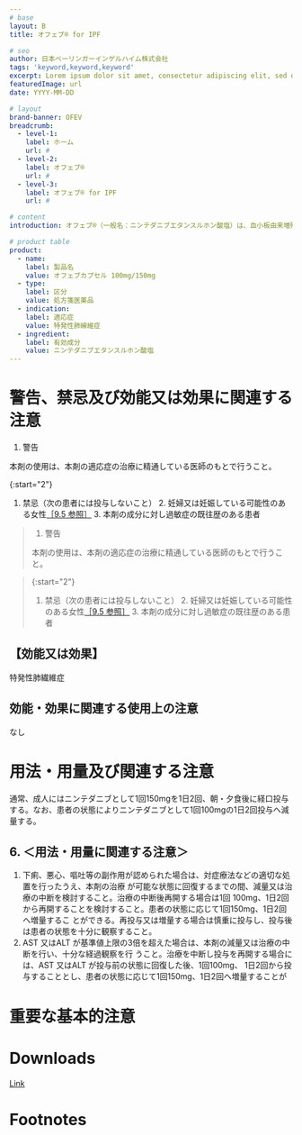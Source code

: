 ```yaml
---
# base
layout: B
title: オフェブ® for IPF

# seo
author: 日本ベーリンガーインゲルハイム株式会社
tags: 'keyword,keyword,keyword'
excerpt: Lorem ipsum dolor sit amet, consectetur adipiscing elit, sed do tempor. Lorem ipsum dolor sit amet, consectetur adipiscing elit, sed do tempor.
featuredImage: url
date: YYYY-MM-DD

# layout
brand-banner: OFEV
breadcrumb:
  - level-1: 
    label: ホーム
    url: #
  - level-2: 
    label: オフェブ®
    url: #
  - level-3: 
    label: オフェブ® for IPF
    url: #

# content 
introduction: オフェブ®（一般名：ニンテダニブエタンスルホン酸塩）は、血小板由来増殖因子受容体（PDGFR）α、βおよび線維芽細胞増殖因子受容体（FGFR）1、2、3 および血管内皮増殖因子受容体（VEGFR）を標的とする、低分子チロシンキナーゼ阻害剤です。

# product table
product:
  - name: 
    label: 製品名
    value: オフェブカプセル 100mg/150mg
  - type: 
    label: 区分
    value: 処方箋医薬品
  - indication: 
    label: 適応症
    value: 特発性肺線維症
  - ingredient: 
    label: 有効成分
    value: ニンテダニブエタンスルホン酸塩
---
```



# 警告、禁忌及び効能又は効果に関連する注意

1. 警告

本剤の使用は、本剤の適応症の治療に精通している医師のもとで行うこと。

{:start="2"}
1. 禁忌（次の患者には投与しないこと）
	 2. 妊婦又は妊娠している可能性のある女性[［9.5 参照］](url)
	 3. 本剤の成分に対し過敏症の既往歴のある患者




> 1. 警告
> 
> 本剤の使用は、本剤の適応症の治療に精通している医師のもとで行うこと。



> {:start="2"}
> 1. 禁忌（次の患者には投与しないこと）
> 	 2. 妊婦又は妊娠している可能性のある女性[［9.5 参照］](url)
> 	 3. 本剤の成分に対し過敏症の既往歴のある患者



## 【効能又は効果】

特発性肺繊維症

## 効能・効果に関連する使用上の注意

なし



# 用法・用量及び関連する注意

通常、成人にはニンテダニブとして1回150mgを1日2回、朝・夕食後に経口投与する。なお、患者の状態によりニンテダニブとして1回100mgの1日2回投与へ減量する。


## 6. ＜用法・用量に関連する注意＞

1. 下痢、悪心、嘔吐等の副作用が認められた場合は、対症療法などの適切な処置を行ったうえ、本剤の治療		   が可能な状態に回復するまでの間、減量又は治療の中断を検討すること。治療の中断後再開する場合は1回		   100mg、1日2回から再開することを検討すること。患者の状態に応じて1回150mg、1日2回へ増量するこ		   とができる。再投与又は増量する場合は慎重に投与し、投与後は患者の状態を十分に観察すること。
2. AST 又はALT が基準値上限の3倍を超えた場合は、本剤の減量又は治療の中断を行い、十分な経過観察を行		   うこと。治療を中断し投与を再開する場合には、AST 又はALT が投与前の状態に回復した後、1回100mg、		   1日2回から投与することとし、患者の状態に応じて1回150mg、1日2回へ増量することが


# 重要な基本的注意



# Downloads

[Link](url)


# Footnotes

[^1]: Reference material
[^2]: Reference material
[^3]: Reference material



<!--stackedit_data:
eyJoaXN0b3J5IjpbMTI0MTE4Njc3NCwtMTg4NjY5MzA2MiwxOT
c3Mzk2MTI2LC0xOTk5NjgyMTUsMTE0MTg2MTUwOCwtMTI3MDQw
NjAzOCwtNjUyNjM1MDE0XX0=
-->